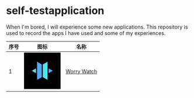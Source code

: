 # self-testapplication
When I'm bored, I will experience some new applications. This repository is used to record the apps I have used and some of my experiences.



|序号|图标|名称|
| - | - | - |
| 1 |![worryWatch](https://github.com/jeffrey987/self-testapplication/blob/master/App%20Store/images/Worry%20Watch.jpg)|[Worry Watch](https://github.com/jeffrey987/self-testapplication/blob/master/App%20Store/Worry%20Watch.md)|
